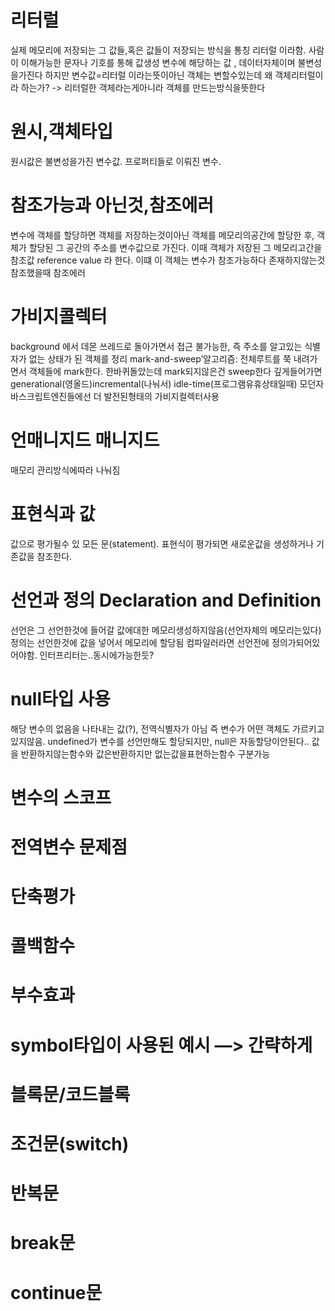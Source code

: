 # 리터럴
실제 메모리에 저장되는 그 값들,혹은 값들이 저장되는 방식을 통칭 리터럴 이라함. 사람이 이해가능한 문자나 기호를 통해 값생성
변수에 해당하는 값 , 데이터자체이며 불변성을가진다
하지만 변수값=리터럴 이라는뜻이아닌 
객체는 변할수있는데 왜 객체리터럴이라 하는가? -> 리터럴한 객체라는게아니라 객체를 만드는방식을뜻한다
# 원시,객체타입
원시값은 불변성을가진 변수값.
프로퍼티들로 이뤄진 변수.
# 참조가능과 아닌것,참조에러
변수에 객체를 할당하면 객체를 저장하는것이아닌 객체를 메모리의공간에 할당한 후, 객체가 할당된 그 공간의 주소를 변수값으로 가진다. 이때 객체가 저장된 그 메모리고간을  참조값 reference value 라 한다. 이떄 이 객체는 변수가 참조가능하다
존재하지않는것 참조했을때 참조에러
# 가비지콜렉터
background 에서 데몬 쓰레드로 돌아가면서 접근 불가능한, 즉 주소를 알고있는 식별자가 없는 상태가 된 객체를 정리
mark-and-sweep’알고리즘: 전체루트를 쭉 내려가면서 객체들에 mark한다. 한바퀴돌았는데 mark되지않은건 sweep한다
깊게들어가면 generational(영올드)incremental(나눠서) idle-time(프로그램유휴상태일때)
모던자바스크립트엔진들에선 더 발전된형태의 가비지컬렉터사용
# 언매니지드 매니지드
매모리 관리방식에따라 나눠짐

# 표현식과 값
값으로 평가될수 있 모든 문(statement). 표현식이 평가되면 새로운값을 생성하거나 기존값을 참조한다.
# 선언과 정의 Declaration and Definition
선언은 그 선언한것에 들어갈 값에대한 메모리생성하지않음(선언자체의 메모리는있다)
정의는 선언한것에 값을 넣어서 메모리에 할당됨
컴파일러라면 선언전에 정의가되어있어야함.
인터프리터는..동시에가능한듯?
# null타입 사용
해당 변수의 없음을 나타내는 값(?), 전역식별자가 아님
즉 변수가 어떤 객체도 가르키고 있지않음.
undefined가 변수를 선언만해도 할당되지만, null은 자동할당이안된다..
값을 반환하지않는함수와 값은반환하지만 없는값을표현하는함수 구분가능
# 변수의 스코프

# 전역변수 문제점

# 단축평가

# 콜백함수

# 부수효과

#  symbol타입이 사용된 예시 —> 간략하게

# 블록문/코드블록

# 조건문(switch)

# 반복문

# break문

# continue문

